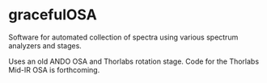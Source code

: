 # gracefulOSA

Software for automated collection of spectra using various spectrum analyzers and stages.

Uses an old ANDO OSA and Thorlabs rotation stage. Code for the Thorlabs Mid-IR OSA is forthcoming. 
